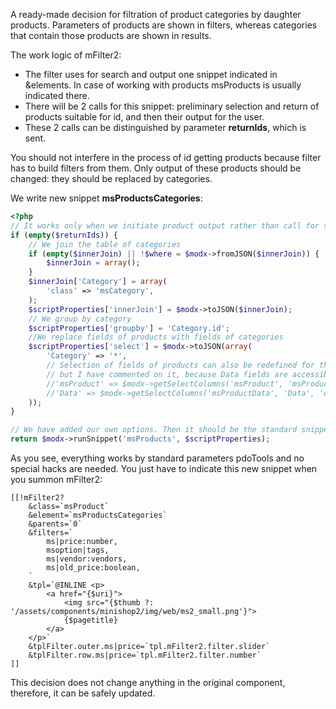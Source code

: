 A ready-made decision for filtration of product categories by daughter products. Parameters of products are shown in filters, whereas categories that contain those products are shown in results.

The work logic of mFilter2:

* The filter uses for search and output one snippet indicated in &elements. In case of working with products msProducts is usually indicated there.
* There will be 2 calls for this snippet: preliminary selection and return of products suitable for id, and then their output for the user.
* These 2 calls can be distinguished by parameter **returnIds**, which is sent.

You should not interfere in the process of id getting products because filter has to build filters from them. Only output of these products should be changed: they should be replaced by categories.

We write new snippet **msProductsCategories**:

```php
<?php
// It works only when we initiate product output rather than call for suitable ids
if (empty($returnIds)) {
	// We join the table of categories
	if (empty($innerJoin) || !$where = $modx->fromJSON($innerJoin)) {
		$innerJoin = array();
	}
	$innerJoin['Category'] = array(
		'class' => 'msCategory',
	);
	$scriptProperties['innerJoin'] = $modx->toJSON($innerJoin);
	// We group by category
	$scriptProperties['groupby'] = 'Category.id';
	//We replace fields of products with fields of categories
	$scriptProperties['select'] = $modx->toJSON(array(
		'Category' => '*',
		// Selection of fields of products can also be redefined for them to have prefixes,
		// but I have commented on it, because Data fields are accessible as they are and, as for products, they are not needed
		//'msProduct' => $modx->getSelectColumns('msProduct', 'msProduct', 'product.'),
		//'Data' => $modx->getSelectColumns('msProductData', 'Data', 'data.'),
	));
}

// We have added our own options. Then it should be the standard snippet that should work:
return $modx->runSnippet('msProducts', $scriptProperties);
```
As you see, everything works by standard parameters pdoTools and no special hacks are needed.
You just have to indicate this new snippet when you summon mFilter2:

```modx
[[!mFilter2?
	&class=`msProduct`
	&element=`msProductsCategories`
	&parents=`0`
	&filters=`
		ms|price:number,
		msoption|tags,
		ms|vendor:vendors,
		ms|old_price:boolean,
	`
	&tpl=`@INLINE <p>
		<a href="{$uri}">
			<img src="{$thumb ?: '/assets/components/minishop2/img/web/ms2_small.png'}">
			{$pagetitle}
		</a>
	</p>`
	&tplFilter.outer.ms|price=`tpl.mFilter2.filter.slider`
	&tplFilter.row.ms|price=`tpl.mFilter2.filter.number`
]]
```

This decision does not change anything in the original component, therefore, it can be safely updated.
